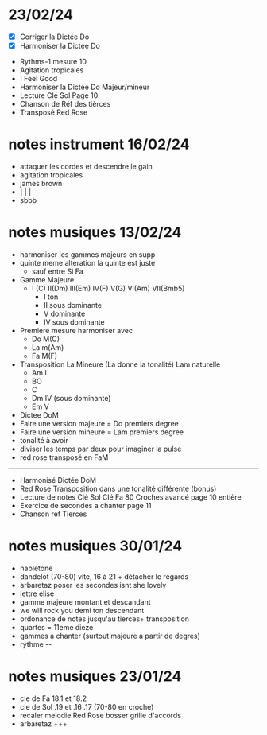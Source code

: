 # 23/02/24
- [X] Corriger la Dictée Do
- [X] Harmoniser la Dictée Do
- Rythms-1 mesure 10
- Agitation tropicales
- I Feel Good
- Harmoniser la Dictée Do Majeur/mineur
- Lecture Clé Sol Page 10
- Chanson de Réf des tièrces
- Transposé Red Rose

# notes instrument 16/02/24
- attaquer les cordes et descendre le gain
- agitation tropicales
- james brown 
- |   |   |
- sbbb 

# notes musiques 13/02/24
- harmoniser les gammes majeurs en supp
- quinte meme alteration la quinte est juste
  - sauf entre Si Fa
- Gamme Majeure 
  - I (C) II(Dm) III(Em) IV(F) V(G) VI(Am) VII(Bmb5) 
    - I ton
    - II sous dominante
    - V dominante
    - IV sous dominante
- Premiere mesure harmoniser avec 
    - Do M(C)
    - La m(Am)
    - Fa M(F)
- Transposition La Mineure (La donne la tonalité) Lam naturelle
    - Am I
    - BO 
    - C
    - Dm IV (sous dominante)
    - Em V
- Dictee DoM
- Faire une version majeure = Do premiers degree
- Faire une version mineure = Lam premiers degree
- tonalité à avoir
- diviser les temps par deux pour imaginer la pulse 
- red rose transposé en FaM
___
- Harmonisé Dictée DoM 
- Red Rose Transposition dans une tonalité différente (bonus)
- Lecture de notes Clé Sol Clé Fa 80 Croches avancé page 10 entière
- Exercice de secondes a chanter page 11
- Chanson ref Tierces

# notes musiques 30/01/24
- habletone
- dandelot (70-80) vite, 16 à 21 + détacher le regards
- arbaretaz poser les secondes isnt she lovely
- lettre elise 
- gamme majeure montant et descandant
- we will rock you demi ton descendant
- ordonance de notes jusqu'au tierces+ transposition
- quartes = 11eme dieze
- gammes a chanter (surtout majeure a partir de degres)
- rythme --

# notes musiques 23/01/24
- cle de Fa 18.1 et 18.2
- cle de Sol .19 et .16 .17 (70-80 en croche) 
- recaler melodie Red Rose bosser grille d'accords
- arbaretaz +++